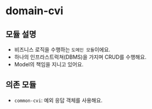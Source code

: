 # domain-cvi
## 모듈 설명
- 비즈니스 로직을 수행하는 `도메인 모듈`이에요. 
- 하나의 인프라스트럭쳐(DBMS)을 가지며 CRUD를 수행해요. 
- Model의 책임을 지니고 있어요.

## 의존 모듈 
- `common-cvi`: 예외 응답 객체를 사용해요.
